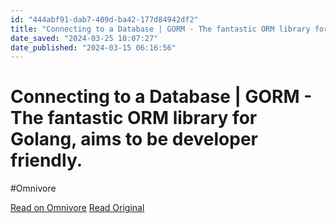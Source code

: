 ```yaml
---
id: "444abf91-dab7-409d-ba42-177d84942df2"
title: "Connecting to a Database | GORM - The fantastic ORM library for Golang, aims to be developer friendly."
date_saved: "2024-03-25 10:07:27"
date_published: "2024-03-15 06:16:56"
---
```


# Connecting to a Database | GORM - The fantastic ORM library for Golang, aims to be developer friendly.
#Omnivore

[Read on Omnivore](https://omnivore.app/me/connecting-to-a-database-gorm-the-fantastic-orm-library-for-gola-18e75144656)
[Read Original](https://gorm.io/docs/connecting_to_the_database.html)

